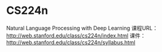 # CS224n
Natural Language Processing with Deep Learning
课程URL：http://web.stanford.edu/class/cs224n/index.html
课件：http://web.stanford.edu/class/cs224n/syllabus.html
